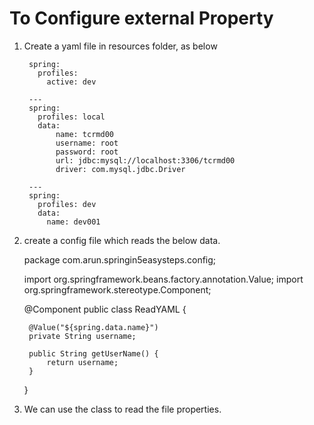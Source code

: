 # To Configure external Property

1. Create a yaml file in resources folder, as below

    
        spring:
          profiles:
            active: dev
        
        ---
        spring:
          profiles: local
          data:
              name: tcrmd00
              username: root
              password: root
              url: jdbc:mysql://localhost:3306/tcrmd00
              driver: com.mysql.jdbc.Driver
        
        ---
        spring:
          profiles: dev
          data:
            name: dev001
        

2. create a config file which reads the below data.

    
    package com.arun.springin5easysteps.config;
    
    import org.springframework.beans.factory.annotation.Value;
    import org.springframework.stereotype.Component;
    
    @Component
    public class ReadYAML {
    
        @Value("${spring.data.name}")
        private String username;
    
        public String getUserName() {
            return username;
        }
    }


3. We can use the class to read the file properties.